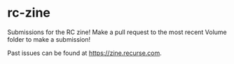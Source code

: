 # rc-zine
Submissions for the RC zine! Make a pull request to the most recent Volume folder to make a submission!

Past issues can be found at https://zine.recurse.com.

